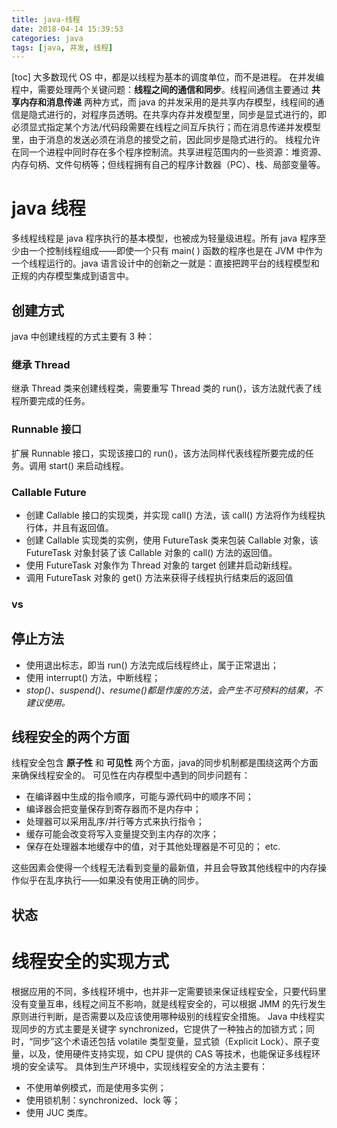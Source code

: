 ```yaml
---
title: java-线程
date: 2018-04-14 15:39:53
categories: java
tags: [java, 并发, 线程]
---
```

[toc]
大多数现代 OS 中，都是以线程为基本的调度单位，而不是进程。
在并发编程中，需要处理两个关键问题：**线程之间的通信和同步**。线程间通信主要通过 **共享内存和消息传递** 两种方式，而 java 的并发采用的是共享内存模型，线程间的通信是隐式进行的，对程序员透明。在共享内存并发模型里，同步是显式进行的，即必须显式指定某个方法/代码段需要在线程之间互斥执行；而在消息传递并发模型里，由于消息的发送必须在消息的接受之前，因此同步是隐式进行的。
线程允许在同一个进程中同时存在多个程序控制流。共享进程范围内的一些资源：堆资源、内存句柄、文件句柄等；但线程拥有自己的程序计数器（PC）、栈、局部变量等。

# java 线程
多线程线程是 java 程序执行的基本模型，也被成为轻量级进程。所有 java 程序至少由一个控制线程组成——即使一个只有 main( ) 函数的程序也是在 JVM 中作为一个线程运行的。java 语言设计中的创新之一就是：直接把跨平台的线程模型和正规的内存模型集成到语言中。

## 创建方式
java 中创建线程的方式主要有 3 种：

### 继承 Thread
继承 Thread 类来创建线程类，需要重写 Thread 类的 run()，该方法就代表了线程所要完成的任务。

### Runnable 接口
扩展 Runnable 接口，实现该接口的 run()，该方法同样代表线程所要完成的任务。调用 start() 来启动线程。

### Callable Future
* 创建 Callable 接口的实现类，并实现 call() 方法，该 call() 方法将作为线程执行体，并且有返回值。
* 创建 Callable 实现类的实例，使用 FutureTask 类来包装 Callable 对象，该 FutureTask 对象封装了该 Callable 对象的 call() 方法的返回值。
* 使用 FutureTask 对象作为 Thread 对象的 target 创建并启动新线程。
* 调用 FutureTask 对象的 get() 方法来获得子线程执行结束后的返回值

### vs


## 停止方法
* 使用退出标志，即当 run() 方法完成后线程终止，属于正常退出；
* 使用 interrupt() 方法，中断线程；
* _stop()、suspend()、resume()都是作废的方法，会产生不可预料的结果，不建议使用。_

## 线程安全的两个方面
线程安全包含 **原子性** 和 **可见性** 两个方面，java的同步机制都是围绕这两个方面来确保线程安全的。
可见性在内存模型中遇到的同步问题有：
* 在编译器中生成的指令顺序，可能与源代码中的顺序不同；
* 编译器会把变量保存到寄存器而不是内存中；
* 处理器可以采用乱序/并行等方式来执行指令；
* 缓存可能会改变将写入变量提交到主内存的次序；
* 保存在处理器本地缓存中的值，对于其他处理器是不可见的；
etc.

这些因素会使得一个线程无法看到变量的最新值，并且会导致其他线程中的内存操作似乎在乱序执行——如果没有使用正确的同步。

## 状态

# 线程安全的实现方式
根据应用的不同，多线程环境中，也并非一定需要锁来保证线程安全，只要代码里没有变量互串，线程之间互不影响，就是线程安全的，可以根据 JMM 的先行发生原则进行判断，是否需要以及应该使用哪种级别的线程安全措施。
Java 中线程实现同步的方式主要是关键字 synchronized，它提供了一种独占的加锁方式；同时，“同步”这个术语还包括 volatile 类型变量，显式锁（Explicit Lock）、原子变量，以及，使用硬件支持实现，如 CPU 提供的 CAS 等技术，也能保证多线程环境的安全读写。
具体到生产环境中，实现线程安全的方法主要有：
* 不使用单例模式，而是使用多实例；
* 使用锁机制：synchronized、lock 等；
* 使用 JUC 类库。

